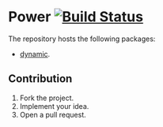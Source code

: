 # Power [![Build Status][travis-img]][travis-url]

The repository hosts the following packages:

* [dynamic](dynamic).

## Contribution

1. Fork the project.
2. Implement your idea.
3. Open a pull request.

[travis-img]: https://travis-ci.org/turing-complete/power.svg
[travis-url]: https://travis-ci.org/turing-complete/power
